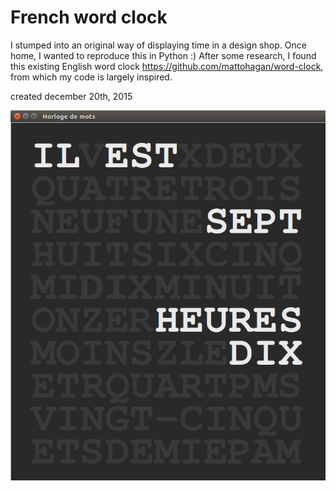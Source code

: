 French word clock
==========
I stumped into an original way of displaying time in a design shop.
Once home, I wanted to reproduce this in Python :)
After some research, I found this existing English word clock https://github.com/mattohagan/word-clock, from which my code is largely inspired.

created december 20th, 2015



![screenshot](https://github.com/cortylal/word_clock_french/blob/master/word_clock_french.png)
